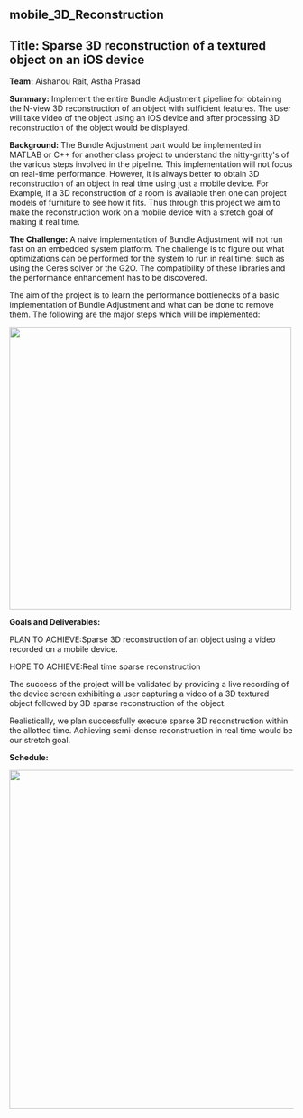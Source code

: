 ## mobile_3D_Reconstruction
## Title: Sparse 3D reconstruction of a textured object on an iOS device

**Team:** Aishanou Rait, Astha Prasad

**Summary:** Implement the entire Bundle Adjustment pipeline for obtaining the N-view 3D reconstruction of an object with sufficient features. The user will take video of the object using an iOS device and after processing 3D reconstruction of the object would be displayed.

**Background:** The Bundle Adjustment part would be implemented in MATLAB or C++ for another class project to understand the nitty-gritty's of the various steps involved in the pipeline. This implementation will not focus on real-time performance. However, it is always better to obtain 3D reconstruction of an object in real time using just a mobile device. For Example, if a 3D reconstruction of a room is available then one can project models of furniture to see how it fits. Thus through this project we aim to make the reconstruction work on a mobile device with a stretch goal of making it real time. 

**The Challenge:** A naive implementation of Bundle Adjustment will not run fast on an embedded system platform. The challenge is to figure out what optimizations can be performed for the system to run in real time: such as using the Ceres solver or the G2O. The compatibility of these libraries and the performance enhancement has to be discovered.

The aim of the project is to learn the performance bottlenecks of a basic implementation of Bundle Adjustment and what can be done to remove them. The following are the major steps which will be implemented:

<img src="https://github.com/aorait/mobile_3D_Reconstruction/blob/master/images/Flowchart.png" width="500">

**Goals and Deliverables:**

PLAN TO ACHIEVE:Sparse 3D reconstruction of an object  using a video recorded on a mobile device. 

HOPE TO ACHIEVE:Real time sparse reconstruction

The success of the project will be validated by providing a live recording of the device screen exhibiting a user capturing a video of a 3D textured object followed by 3D sparse reconstruction of the object.  

Realistically, we plan successfully execute sparse 3D reconstruction within the allotted time. Achieving semi-dense reconstruction in real time would be our stretch goal. 

**Schedule:**

<img src="https://github.com/aorait/mobile_3D_Reconstruction/blob/master/images/Schedule.PNG" width="600">




